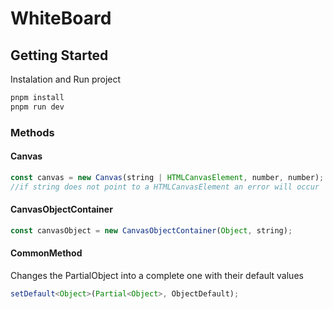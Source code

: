 # WhiteBoard
## Getting Started
Instalation and Run project
```sh
pnpm install
pnpm run dev 
```
### Methods
#### Canvas
```typescript
const canvas = new Canvas(string | HTMLCanvasElement, number, number);
//if string does not point to a HTMLCanvasElement an error will occur
```
#### CanvasObjectContainer
```typescript
const canvasObject = new CanvasObjectContainer(Object, string);
```

#### CommonMethod
Changes the PartialObject into a complete one with their default values
```typescript
setDefault<Object>(Partial<Object>, ObjectDefault);
```
